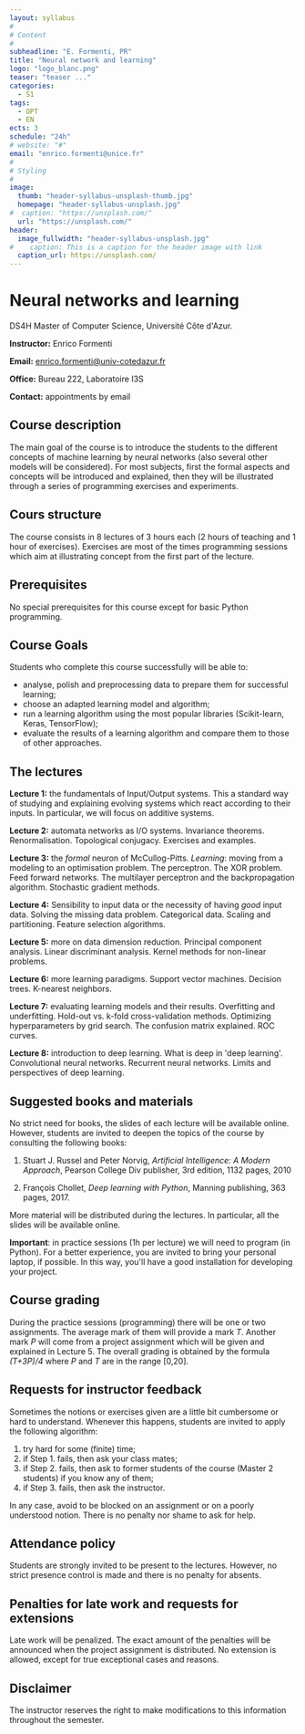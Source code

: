 ```yaml
---
layout: syllabus
#
# Content
#
subheadline: "E. Formenti, PR"
title: "Neural network and learning"
logo: "logo_blanc.png"
teaser: "teaser ..."
categories:
  - S1
tags:
  - OPT
  - EN
ects: 3
schedule: "24h"
# website: "#"
email: "enrico.formenti@unice.fr"
#
# Styling
#
image:
  thumb: "header-syllabus-unsplash-thumb.jpg"
  homepage: "header-syllabus-unsplash.jpg"
#  caption: "https://unsplash.com/"
  url: "https://unsplash.com/"
header:
  image_fullwidth: "header-syllabus-unsplash.jpg"
#    caption: This is a caption for the header image with link
  caption_url: https://unsplash.com/  
---
```



# Neural networks and learning #

DS4H Master of Computer Science, Université Côte d'Azur.

**Instructor:** Enrico Formenti

**Email:** enrico.formenti@univ-cotedazur.fr

**Office:** Bureau 222, Laboratoire I3S

**Contact:** appointments by email

## Course description ##
The main goal of the course is to introduce the students to the different concepts of machine learning by neural networks (also several other models will be considered).
For most subjects, first the formal aspects and concepts will be introduced and explained,
then they will be illustrated through a series of programming exercises and experiments.

## Cours structure ##
The course consists in 8 lectures of 3 hours each (2 hours of teaching and 1 hour of exercises). Exercises are most of the times programming sessions which aim at illustrating concept from the first part of the lecture.

## Prerequisites ##
No special prerequisites for this course except for basic Python programming.

## Course Goals ##
Students who complete this course successfully will be able to:

- analyse, polish and preprocessing data to prepare them for successful learning;
- choose an adapted learning model and algorithm;
- run a learning algorithm using the most popular libraries (Scikit-learn, Keras, TensorFlow);
- evaluate the results of a learning algorithm
and compare them to those of other approaches.


## The lectures ##

**Lecture 1:** the fundamentals of Input/Output systems. This a standard way of studying and explaining evolving systems which react according to their inputs. In particular, we will focus on additive systems.

**Lecture 2:** automata networks as I/O systems. Invariance theorems. Renormalisation.
Topological conjugacy. Exercises and examples.

**Lecture 3:** the *formal* neuron of McCullog-Pitts. *Learning*: moving from a modeling to an optimisation problem. The perceptron. The XOR problem. Feed forward networks. The multilayer
perceptron and the backpropagation algorithm. Stochastic gradient methods.

**Lecture 4:** Sensibility to input data or the necessity of having *good* input data. Solving the missing data problem. Categorical data. Scaling and partitioning. Feature selection algorithms.

**Lecture 5:** more on data dimension reduction.
Principal component analysis. Linear discriminant
analysis. Kernel methods for non-linear problems.

**Lecture 6:** more learning paradigms. Support vector machines. Decision trees. K-nearest neighbors.

**Lecture 7:** evaluating learning models and their results. Overfitting and underfitting.
Hold-out vs. k-fold cross-validation methods.
Optimizing hyperparameters by grid search. The confusion matrix explained. ROC curves.

**Lecture 8:** introduction to deep learning. What is deep in 'deep learning'. Convolutional neural networks. Recurrent neural networks. Limits and perspectives of deep learning.

## Suggested books and materials ##
No strict need for books,
the slides of each lecture will be available
online. However, students are invited to
deepen the topics of the course by consulting the following books:

1. Stuart J. Russel and Peter Norvig, *Artificial Intelligence: A Modern Approach*,
Pearson College Div publisher, 3rd edition,
1132 pages, 2010

2. François Chollet, *Deep learning with Python*, Manning publishing, 363 pages, 2017.

More material will be distributed during the lectures. In particular, all the slides will be available online.

**Important**: in practice sessions (1h per lecture) we will need to program (in Python).
For a better experience, you are invited to bring your personal laptop, if possible.
In this way, you'll have a good installation for developing your project.

## Course grading ##
During the practice sessions (programming) there will be one or two assignments. The average mark of them will provide a mark *T*.
Another mark *P* will come from a project assignment which will be given and explained in Lecture 5. The overall grading is obtained by the formula *(T+3P)/4* where *P* and *T* are in the range [0,20].

## Requests for instructor feedback ##
Sometimes the notions or exercises given are a little bit cumbersome or hard to understand. Whenever this happens, students are invited to apply the following algorithm:
1. try hard for some (finite) time;
2. if Step 1. fails, then ask your class mates;
3. if Step 2. fails, then ask to former students of the course (Master 2 students) if you know any of them;
4. if Step 3. fails, then ask the instructor.

In any case, avoid to be blocked on an assignment or on a poorly understood notion.
There is no penalty nor shame to ask for help.

## Attendance policy ##
Students are strongly invited to be present to the lectures. However, no strict presence control is made and there is no penalty for absents.

## Penalties for late work and requests for extensions ##
Late work will be penalized. The exact amount of the penalties will be announced when the project assignment is distributed. No extension is allowed, except for true exceptional cases and reasons.

## Disclaimer ##
The instructor reserves the right to make modifications to this information throughout the semester.
